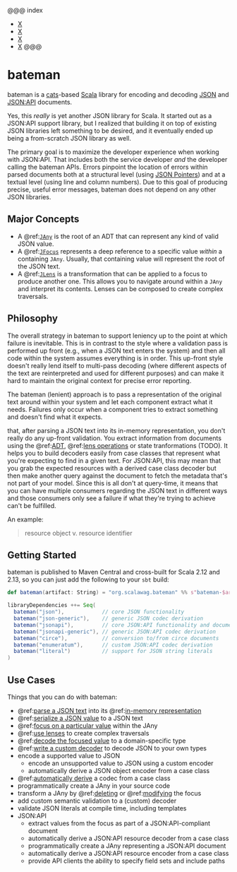 @@@ index
* [X](json/index.md)
* [X](json-generic/index.md)
* [X](jsonapi/index.md)
* [X](enumeratum.md)
@@@

# bateman

bateman is a [cats](https://typelevel.org/cats/)-based
[Scala](https://www.scala-lang.org/) library for encoding and 
decoding [JSON](https://www.json.org/) and [JSON:API](https://jsonapi.org/) 
documents.

Yes, this _really_ is yet another JSON library for Scala. It started out as 
a JSON:API support library, but I realized that building it on top of 
existing JSON libraries left something to be desired, and it eventually 
ended up being a from-scratch JSON library as well.  

The primary goal is to maximize the developer experience when working with 
JSON:API. That includes both the service developer _and_ the developer 
calling the bateman APIs. Errors pinpoint the location of errors within 
parsed documents both at a structural level (using
[JSON Pointers](https://datatracker.ietf.org/doc/html/rfc6901)) and at a 
textual level (using line and column numbers). Due to this goal of producing 
precise, useful error messages, bateman does not depend on any other JSON 
libraries. 

## Major Concepts

  * A @ref:[`JAny`](json/model.md) is the root of an ADT that can represent 
    any kind of valid JSON value.
  * A @ref:[`JFocus`](json/focus/index.md) represents a deep reference to a 
    specific value _within_ a containing `JAny`. Usually, that containing 
    value will represent the root of the JSON text.
  * A @ref:[`JLens`](json/lens/index.md) is a transformation that can be
    applied to a focus to produce another one. This allows you to navigate 
    around within a `JAny` and interpret its contents. Lenses can be 
    composed to create complex traversals.

## Philosophy

The overall strategy in bateman to support leniency up to the point 
at which failure is inevitable. This is in contrast to the style where a 
validation pass is performed up front (e.g., when a JSON text enters the 
system) and then all code within the system assumes everything is in order. 
This up-front style doesn't really lend itself to multi-pass decoding (where 
different aspects of the text are reinterpreted and used for different 
purposes) and can make it hard to maintain the original context for precise 
error reporting.

The bateman (lenient) approach is to pass a representation of the original 
text around within your system and let each component extract what it needs. 
Failures only occur when a component tries to extract something and doesn't 
find what it expects.

that, after parsing a JSON text into its 
in-memory representation, you don't really do any up-front validation. You 
extract information from documents using the @ref:[ADT](json/model.md),
@ref:[lens operations](json/lens/index.md) or
state tranformations (TODO). It helps 
you to build decoders easily from case classes that represent what you're 
expecting to find in a given text. For JSON:API, this may mean that you grab 
the expected resources with a derived case class decoder but then make 
another query against the document to fetch the metadata that's not part of 
your model. Since this is all don't at query-time, it means that you can 
have multiple consumers regarding the JSON text in different ways and those 
consumers only see a failure if what they're trying to achieve can't be 
fulfilled.

An example:

> resource object v. resource identifier

## Getting Started

bateman is published to Maven Central and cross-built for Scala 2.12 and
2.13, so you can just add the following to your `sbt` build:

```scala
def bateman(artifact: String) = "org.scalawag.bateman" %% s"bateman-$artifact" % "0.1.3"

libraryDependencies ++= Seq(
  bateman("json"),            // core JSON functionality
  bateman("json-generic"),    // generic JSON codec derivation
  bateman("jsonapi"),         // core JSON:API functionality and document model
  bateman("jsonapi-generic"), // generic JSON:API codec derivation
  bateman("circe"),           // conversion to/from circe documents
  bateman("enumeratum"),      // custom JSON:API codec derivation
  bateman("literal")          // support for JSON string literals
)
```

## Use Cases

Things that you can do with bateman:

 * @ref:[parse a JSON text](json/parsing.md) into its 
   @ref:[in-memory representation](json/model.md)
 * @ref:[serialize a JSON value](json/serializing.md) to a JSON text 
 * @ref:[focus on a particular value](json/focus/index.md) within the JAny
 * @ref:[use lenses](json/lens/index.md) to create complex traversals
 * @ref:[decode the focused value](json/focus/operations/any/decode.md) to a 
   domain-specific type
 * @ref:[write a custom decoder](json/decoder.md) to decode JSON to your 
   own types
 * encode a supported value to JSON
    * encode an unsupported value to JSON using a custom encoder
    * automatically derive a JSON object encoder from a case class
 * @ref:[automatically derive](json-generic/index.md) a codec from a case class
 * programmatically create a JAny in your source code
 * transform a JAny by @ref:[deleting](json/focus/operations/deep/delete.md)
   or @ref:[modifying](json/focus/operations/any/modify.md) the focus
 * add custom semantic validation to a (custom) decoder
 * validate JSON literals at compile time, including templates
 * JSON:API
   * extract values from the focus as part of a JSON:API-compliant document
   * automatically derive a JSON:API resource decoder from a case class
   * programmatically create a JAny representing a JSON:API document 
   * automatically derive a JSON:API resource encoder from a case class
   * provide API clients the ability to specify field sets and include paths 